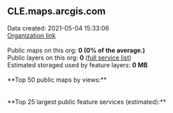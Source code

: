 <h2>CLE.maps.arcgis.com</h2> Data created: 2021-05-04 15:33:06 <br /><a target='new' href='https://CLE.maps.arcgis.com'>Organization link</a><br /><br />Public maps on this org: <b>0 (0% of the average.)</b><br />Public layers on this org: <b>0 </b>(<a target='new' href='https://services.arcgis.com/7mHRAKUlmPd2Y6c9/ArcGIS/rest/services'>full service list</a>)<br />Estimated storaged used by feature layers: <b>0 MB</b><br /><br />**Top 50 public maps by views:**<br /><br /><br />**Top 25 largest public feature services (estimated):**<br />